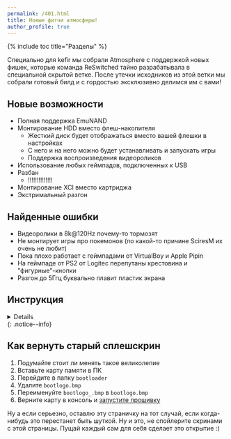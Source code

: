 ```yaml
---
permalink: /401.html
title: Новые фитчи атмосферы!
author_profile: true
---
```

{% include toc title="Разделы" %}

Специально для kefir мы собрали Atmosphere с поддержкой новых фишек, которые команда ReSwitched тайно разрабатывала в специальной скрытой ветке. После утечки исходников из этой ветки мы собрали готовый билд и с гордостью эксклюзивно делимся им с вами! 

## Новые возможности

* Полная поддержка EmuNAND 
* Монтирование HDD вместо флеш-накопителя
	* Жесткий диск будет отображаться вместо вашей флешки в настройках 
	* С него и на него можно будет устанавливать и запускать игры
	* Поддержка воспроизведения видеороликов
* Использование любых геймпадов, подключенных к USB 
* Разбан
	* !!!!!!!!!!!!!!
* Монтирование XCI вместо картриджа 
* Экстримальный разгон


## Найденные ошибки 

* Видеоролики в 8k@120Hz почему-то тормозят
* Не монтирует игры про покемонов (по какой-то причине SciresM их очень не любит)
* Пока плохо работает с геймпадами от VirtualBoy и Apple Pipin
* На геймпаде от PS2 от Logiteс перепутаны крестовина и "фигурные"-кнопки 
* Разгон до 5Ггц буквально плавит пластик экрана 

## Инструкция

<details>
<iframe src="//vk.com/video_ext.php?oid=-155454559&id=456239017&hash=3cf09aae29e2d069&hd=2" width="853" height="480" frameborder="0" allowfullscreen></iframe>
</details>
{: .notice--info}

## Как вернуть старый сплешскрин 

1. Подумайте стоит ли менять такое великолепие
1. Вставьте карту памяти в ПК 
1. Перейдите в папку `bootloader`
1. Удалите `bootlogo.bmp`
1. Переименуйте `bootlogo_.bmp` в `bootlogo.bmp`
1. Верните карту в консоль и [запустите прошивку](launch-cfw)

Ну а если серьезно, оставлю эту страничку на тот случай, если когда-нибудь это перестанет быть шуткой. Ну и это, не спойлерите скринами с этой страницы. Пущай каждый сам для себя сделает это открытие :)